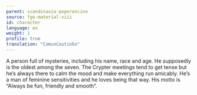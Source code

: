 ```yaml
---
parent: scandinavia-peperoncino
source: fgo-material-viii
id: character
language: en
weight: 1
profile: true
translation: "ComunCoutinho"
---
```


A person full of mysteries, including his name, race and age.
He supposedly is the oldest among the seven.
The Crypter meetings tend to get tense but he’s always there to calm the mood and make everything run amicably.
He’s a man of feminine sensitivities and he loves being that way.
His motto is “Always be fun, friendly and smooth”.
